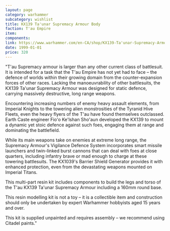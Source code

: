 ```yaml
---
layout: page
category: warhammer
subcategory: wishlist
title: KX139 Ta'unar Supremacy Armour Body
faction: T'au Empire
item:
components:
link: https://www.warhammer.com/en-CA/shop/KX139-Ta'unar-Supremacy-Armour-Body
date: 1999-01-01
price: 320
---
```


"T'au Supremacy armour is larger than any other current class of battlesuit. It is intended for a task that the T'au Empire has not yet had to face – the defence of worlds within their growing domain from the counter-expansion forces of other races. Lacking the manoeuvrability of other battlesuits, the KX139 Ta'unar Supremacy Armour was designed for static defence, carrying massively destructive, long range weapons.

Encountering increasing numbers of enemy heavy assault elements, from Imperial Knights to the towering alien monstrosities of the Tyranid Hive Fleets, even the heavy flyers of the T'au have found themselves outclassed. Earth Caste engineer Fio'o Ke'lshan Sho'aun developed the KX139 to mount a dynamic yet stoic defence against such foes, engaging them at range and dominating the battlefield.

While its main weapons take on enemies at extreme long range, the Supremacy Armour's Vigilance Defence System incorporates smart missile launchers and twin-linked burst cannons that can deal with foes at close quarters, including infantry brave or mad enough to charge at these towering battlesuits. The KX1039's Barrier Shield Generator provides it with enhanced protection, even from the devastating weapons mounted on Imperial Titans.

This multi-part resin kit includes components to build the legs and torso of the T'au KX139 Ta'unar Supremacy Armour including a 160mm round base.

This resin modelling kit is not a toy – it is a collectible item and construction should only be undertaken by expert Warhammer hobbyists aged 15 years and over.

This kit is supplied unpainted and requires assembly – we recommend using Citadel paints."
